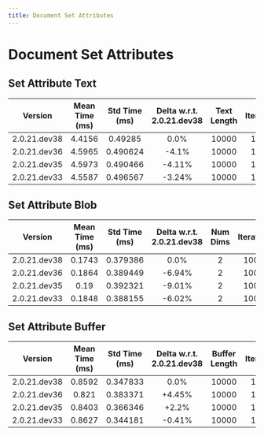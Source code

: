 ```yaml
---
title: Document Set Attributes
---
```

# Document Set Attributes

## Set Attribute Text

| Version | Mean Time (ms) | Std Time (ms) | Delta w.r.t. 2.0.21.dev38 | Text Length | Iterations |
| :---: | :---: | :---: | :---: | :---: | :---: |
| 2.0.21.dev38 | 4.4156 | 0.49285 | 0.0% | 10000 | 10000 |
| 2.0.21.dev36 | 4.5965 | 0.490624 | -4.1% | 10000 | 10000 |
| 2.0.21.dev35 | 4.5973 | 0.490466 | -4.11% | 10000 | 10000 |
| 2.0.21.dev33 | 4.5587 | 0.496567 | -3.24% | 10000 | 10000 |
## Set Attribute Blob

| Version | Mean Time (ms) | Std Time (ms) | Delta w.r.t. 2.0.21.dev38 | Num Dims | Iterations |
| :---: | :---: | :---: | :---: | :---: | :---: |
| 2.0.21.dev38 | 0.1743 | 0.379386 | 0.0% | 2 | 10000 |
| 2.0.21.dev36 | 0.1864 | 0.389449 | -6.94% | 2 | 10000 |
| 2.0.21.dev35 | 0.19 | 0.392321 | -9.01% | 2 | 10000 |
| 2.0.21.dev33 | 0.1848 | 0.388155 | -6.02% | 2 | 10000 |
## Set Attribute Buffer

| Version | Mean Time (ms) | Std Time (ms) | Delta w.r.t. 2.0.21.dev38 | Buffer Length | Iterations |
| :---: | :---: | :---: | :---: | :---: | :---: |
| 2.0.21.dev38 | 0.8592 | 0.347833 | 0.0% | 10000 | 10000 |
| 2.0.21.dev36 | 0.821 | 0.383371 | +4.45% | 10000 | 10000 |
| 2.0.21.dev35 | 0.8403 | 0.366346 | +2.2% | 10000 | 10000 |
| 2.0.21.dev33 | 0.8627 | 0.344181 | -0.41% | 10000 | 10000 |
